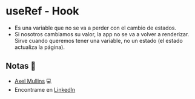 # useRef - Hook

- Es una variable que no se va a perder con el cambio de estados.
- Si nosotros cambiamos su valor, la app no se va a volver a renderizar. Sirve cuando queremos tener una variable, no un estado (el estado actualiza la página). 
## Notas 📢

- [Axel Mullins](https://github.com/AxelMullins) 💻
- Encontrame en [LinkedIn](https://www.linkedin.com/in/axel-mullins/)
